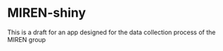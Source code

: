 # MIREN-shiny
This is a draft for an app designed for the data collection process of the MIREN group
